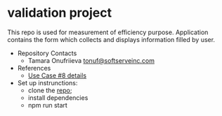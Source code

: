 # validation project

This repo is used for measurement of efficiency purpose.
Application contains the form which collects and displays information filled by user.

- Repository Contacts
  - Tamara Onufriieva <tonuf@softserveinc.com>
- References
  - [Use Case #8 details](https://softserveinc.sharepoint.com/:w:/s/sdoteamoffice365/EdU6hti99bpJs9qed1imghsBOWigNciUsN0Scntnvr2sCA?email=tonuf%40softserveinc.com&e=4%3AKoId63&at=9&CID=7b26db0a-9a3e-b963-1525-17d371c1a07b)
- Set up instrunctions:
  - clone the [repo](https://github.com/TamaraKhalilova/ValidationProject);
  - install dependencies
  - npm run start
